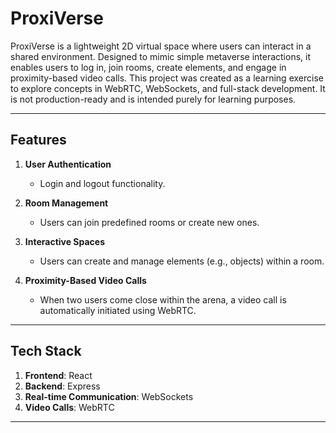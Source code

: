 # ProxiVerse  

ProxiVerse is a lightweight 2D virtual space where users can interact in a shared environment. Designed to mimic simple metaverse interactions, it enables users to log in, join rooms, create elements, and engage in proximity-based video calls.
This project was created as a learning exercise to explore concepts in WebRTC, WebSockets, and full-stack development.
It is not production-ready and is intended purely for learning purposes.

---

## Features  

1. **User Authentication**  
   - Login and logout functionality.  

2. **Room Management**  
   - Users can join predefined rooms or create new ones.  

3. **Interactive Spaces**  
   - Users can create and manage elements (e.g., objects) within a room.  

4. **Proximity-Based Video Calls**  
   - When two users come close within the arena, a video call is automatically initiated using WebRTC.  

---

## Tech Stack  

1. **Frontend**: React  
2. **Backend**: Express  
3. **Real-time Communication**: WebSockets  
4. **Video Calls**: WebRTC  

---
